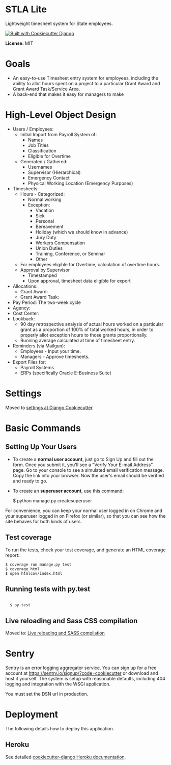 STLA Lite
=========

Lightweight timesheet system for State employees.

[![Built with Cookiecutter Django](https://img.shields.io/badge/built%20with-Cookiecutter%20Django-ff69b4.svg)](https://github.com/pydanny/cookiecutter-django/)


**License:** MIT

# Goals

- An easy-to-use Timesheet entry system for employees, including the ability to allot hours spent on a project to a particular Grant Award and Grant Award Task/Service Area. 
- A back-end that makes it easy for managers to make 



# High-Level Object Design

- Users / Employees:
	- Initial Import from Payroll System of:
		- Names
		- Job Titles
		- Classification
		- Eligible for Overtime
	- Generated / Gathered:
		- Usernames
		- Supervisor (Hierarchical)
		- Emergency Contact
		- Physical Working Location (Emergency Purposes)
- Timesheets: 
	- Hours - Categorized:
		- Normal working
		- Exception: 
			- Vacation
			- Sick
			- Personal
			- Bereavement
			- Holiday (which we should know in advance) 
			- Jury Duty
			- Workers Compensation
			- Union Duties
			- Training, Conference, or Seminar
			- Other
	- For employees eligible for Overtime, calculation of overtime hours.
	- Approval by Supervisor
		- Timestamped
		- Upon approval, timesheet data eligible for export
- Allocations:
	- Grant Award: 
	- Grant Award Task: 
- Pay Period: The two-week cycle
- Agency:
- Cost Center:
- Lookback:
	- 90 day retrospective analysis of actual hours worked on a particular grant as a proportion of 100% of total worked hours, in order to properly allot exception hours to those grants proportionally. 
	- Running average calculated at time of timesheet entry.
- Reminders (via Mailgun):
	- Employees - Input your time.
	- Managers - Approve timesheets.
- Export Files for:
	- Payroll Systems
	- ERPs (specifically Oracle E-Business Suite)


# Settings

Moved to [settings at Django Cookiecutter](http://cookiecutter-django.readthedocs.io/en/latest/settings.html). 


# Basic Commands

## Setting Up Your Users

- To create a **normal user account**, just go to Sign Up and fill out the form. Once you submit it, you'll see a "Verify Your E-mail Address" page. Go to your console to see a simulated email verification message. Copy the link into your browser. Now the user's email should be verified and ready to go.

- To create an **superuser account**, use this command:

    $ python manage.py createsuperuser

For convenience, you can keep your normal user logged in on Chrome and your superuser logged in on Firefox (or similar), so that you can see how the site behaves for both kinds of users.

## Test coverage

To run the tests, check your test coverage, and generate an HTML coverage report::

    $ coverage run manage.py test
    $ coverage html
    $ open htmlcov/index.html

## Running tests with py.test

```

  $ py.test
```

## Live reloading and Sass CSS compilation

Moved to: [Live reloading and SASS compilation](http://cookiecutter-django.readthedocs.io/en/latest/live-reloading-and-sass-compilation.html)


# Sentry

Sentry is an error logging aggregator service. You can sign up for a free account at  https://sentry.io/signup/?code=cookiecutter  or download and host it yourself.
The system is setup with reasonable defaults, including 404 logging and integration with the WSGI application.

You must set the DSN url in production.


# Deployment

The following details how to deploy this application.


## Heroku

See detailed [cookiecutter-django Heroku documentation](http://cookiecutter-django.readthedocs.io/en/latest/deployment-on-heroku.html).




